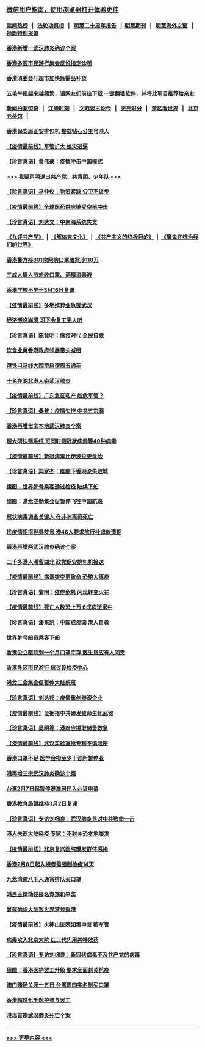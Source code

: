 ### [微信用户指南，使用浏览器打开体验更佳](https://github.com/gfw-breaker/banned-news1/blob/master/indexes/wechat-guide.md?t=0)
#### [禁闻热榜](热点新闻.md?t=0)  &nbsp;&nbsp;|&nbsp;&nbsp; [法轮功真相](https://github.com/gfw-breaker/truth/blob/master/README.md?t=0) &nbsp;&nbsp;|&nbsp;&nbsp; [明慧二十周年报告](https://github.com/gfw-breaker/mh-reports/blob/master/README.md?t=0) &nbsp;&nbsp;|&nbsp;&nbsp;[明慧期刊](https://github.com/gfw-breaker/mh-qikan) &nbsp;&nbsp;|&nbsp;&nbsp; [明慧海外之窗](https://github.com/gfw-breaker/mh-news/blob/master/README.md?t=0) &nbsp;&nbsp;|&nbsp;&nbsp; [神韵特别报道](https://github.com/gfw-breaker/mh-news/blob/master/shenyun.md?t=0)
#### [香港新增一武汉肺炎确诊个案](../pages/nsc415/n11874044.md?t=02171902) 
#### [香港多区市民游行集会反设指定诊所](../pages/nsc415/n11874017.md?t=02171902) 
#### [香港消委会吁超市加快急需品补货](../pages/nsc415/n11874003.md?t=02171902) 
#### 五毛举报越来越频繁，请网友们前往下载 [一键翻墙软件](https://github.com/gfw-breaker/ssr-accounts)，并将此项目推荐给亲友
#### [新闻拍案惊奇](https://github.com/gfw-breaker/banned-news1/blob/master/pages/link4.md) &nbsp;&nbsp;|&nbsp;&nbsp; [江峰时刻](https://github.com/gfw-breaker/banned-news1/blob/master/pages/link4.md) &nbsp;&nbsp;|&nbsp;&nbsp; [文昭谈古论今](https://github.com/gfw-breaker/banned-news1/blob/master/pages/link4.md) &nbsp;&nbsp;|&nbsp;&nbsp; [天亮时分](https://github.com/gfw-breaker/banned-news1/blob/master/pages/link4.md) &nbsp;&nbsp;|&nbsp;&nbsp; [萧茗看世界](https://github.com/gfw-breaker/banned-news1/blob/master/pages/link4.md) &nbsp;&nbsp;|&nbsp;&nbsp; [北京老茶馆](https://github.com/gfw-breaker/banned-news1/blob/master/pages/link4.md) &nbsp;&nbsp;|&nbsp;&nbsp; 
#### [香港保安局正安排包机 接载钻石公主号港人](../pages/nsc415/n11873932.md?t=02171902) 
#### [【疫情最前线】军管扩大 蝗灾进逼](../pages/nsc415/n11873780.md?t=02171902) 
#### [【珍言真语】黄伟豪：疫情冲击中国模式](../pages/nsc415/n11873482.md?t=02171902) 
#### [>>> 我要声明退出共产党、共青团、少年队 <<<](https://github.com/begood0513/goodnews/blob/master/quit/letter.md) 
#### [【珍言真语】马仲仪：物资紧缺 公卫不让步](../pages/nsc415/n11872315.md?t=02171902) 
#### [【疫情最前线】全球医药供应链受空前冲击](../pages/nsc415/n11869614.md?t=02171902) 
#### [【珍言真语】刘达文：中南海系统失灵](../pages/nsc415/n11869465.md?t=02171902) 
#### [《九评共产党》](https://github.com/begood0513/9ping.md/blob/master/README.md) &nbsp;|&nbsp; [《解体党文化》](../../../../jtdwh.md/blob/master/README.md)  &nbsp;|&nbsp; [《共产主义的终极目的》](../../../../gczydzjmd.md/blob/master/README.md) &nbsp;|&nbsp; [《魔鬼在统治我们的世界》](../../../../mgztzwmdsj.md/blob/master/README.md) 
#### [香港警方接301宗网购口罩骗案涉110万](../pages/nsc415/n11867572.md?t=02171902) 
#### [三成人情人节想收口罩、酒精消毒液](../pages/nsc415/n11867523.md?t=02171902) 
#### [香港学校不早于3月16日复课](../pages/nsc415/n11867498.md?t=02171902) 
#### [【疫情最前线】多地殡葬业急援武汉](../pages/nsc415/n11866914.md?t=02171902) 
#### [经济濒临崩溃 习下令复工无人听](../pages/nsc415/n11867269.md?t=02171902) 
#### [【珍言真语】陈竟明：瘟疫时代 全民自救](../pages/nsc415/n11866765.md?t=02171902) 
#### [饮食业冀香港政府领展带头减租](../pages/nsc415/n11864876.md?t=02171902) 
#### [港铁屯马线大围至启德周五通车](../pages/nsc415/n11864842.md?t=02171902) 
#### [十名在湖北港人染武汉肺炎](../pages/nsc415/n11864807.md?t=02171902) 
#### [【疫情最前线】广东急征私产 趁危军管？](../pages/nsc415/n11864205.md?t=02171902) 
#### [【珍言真语】桑普：疫情失控 中共五宗罪](../pages/nsc415/n11864157.md?t=02171902) 
#### [香港再增七宗本地武汉肺炎个案](../pages/nsc415/n11862405.md?t=02171902) 
#### [理大研快筛系统 可同时测冠状病毒等40种病毒](../pages/nsc415/n11862376.md?t=02171902) 
#### [【疫情最前线】新冠病毒比伊波拉更危险](../pages/nsc415/n11862199.md?t=02171902) 
#### [【珍言真语】梁家杰：疫症下香港沦失败城](../pages/nsc415/n11861588.md?t=02171902) 
#### [组图：世界梦号乘客通过检疫 陆续下船](../pages/nsc415/n11858302.md?t=02171902) 
#### [组图：港龙空勤集会促暂停飞往中国航班](../pages/nsc415/n11858190.md?t=02171902) 
#### [冠状病毒调查关键人 在非洲离奇死亡](../pages/nsc415/n11859798.md?t=02171902) 
#### [忧疫情拒搭世界梦号 港46人要求旅行社退款遭拒](../pages/nsc415/n11859849.md?t=02171902) 
#### [香港再增两武汉肺炎确诊个案](../pages/nsc415/n11859833.md?t=02171902) 
#### [二千多港人滞留湖北 政党促安排包机接送](../pages/nsc415/n11859831.md?t=02171902) 
#### [【疫情最前线】病毒突变更致命 恐酿大瘟疫](../pages/nsc415/n11859604.md?t=02171902) 
#### [【珍言真语】黎明：疫症危机 闪现转变火花](../pages/nsc415/n11859199.md?t=02171902) 
#### [【疫情最前线】死亡人数恐上万 6成病逝家中](../pages/nsc415/n11856687.md?t=02171902) 
#### [【珍言真语】潘东凯：中国成疫国 港人自救](../pages/nsc415/n11856962.md?t=02171902) 
#### [世界梦号船员乘客下船](../pages/nsc415/n11856883.md?t=02171902) 
#### [香港公立医院剩一个月口罩库存 医生指应有人问责](../pages/nsc415/n11856875.md?t=02171902) 
#### [香港多区市民游行 抗议设检疫中心](../pages/nsc415/n11856866.md?t=02171902) 
#### [港龙工会集会促暂停大陆航班](../pages/nsc415/n11856840.md?t=02171902) 
#### [【珍言真语】刘达邦：疫情重创港资企业](../pages/nsc415/n11854274.md?t=02171902) 
#### [【疫情最前线】证据指中共研发致命生化武器](../pages/nsc415/n11853087.md?t=02171902) 
#### [【珍言真语】吴明德：港府应提取储备救急](../pages/nsc415/n11852734.md?t=02171902) 
#### [【疫情最前线】武汉实验室抢专利不慎泄密](../pages/nsc415/n11850310.md?t=02171902) 
#### [香港口罩不足 医学会指至少十诊所暂停业](../pages/nsc415/n11850301.md?t=02171902) 
#### [港再增三宗武汉肺炎确诊个案](../pages/nsc415/n11850328.md?t=02171902) 
#### [台湾2月7日起暂停港澳居民入台证申请](../pages/nsc415/n11850304.md?t=02171902) 
#### [香港教育局暂维持3月2日复课](../pages/nsc415/n11850260.md?t=02171902) 
#### [【珍言真语】专访刘细良：武汉肺炎是对中共致命一击](../pages/nsc415/n11849934.md?t=02171902) 
#### [港人未返大陆染疫 专家：不封关恐本地爆发](../pages/nsc415/n11848021.md?t=02171902) 
#### [【疫情最前线】北京复兴医院爆发群体感染](../pages/nsc415/n11847626.md?t=02171902) 
#### [香港2月8日起入境者需强制检疫14天](../pages/nsc415/n11847658.md?t=02171902) 
#### [九龙湾逾八千人通宵排队买口罩](../pages/nsc415/n11847647.md?t=02171902) 
#### [港民主运动获提名竞逐和平奖](../pages/nsc415/n11847633.md?t=02171902) 
#### [曾载确诊大陆客世界梦号返港](../pages/nsc415/n11847608.md?t=02171902) 
#### [【疫情最前线】火神山医院如集中营 被军管](../pages/nsc415/n11847524.md?t=02171902) 
#### [病毒攻入北京大院 红二代先用美特效药](../pages/nsc415/n11847427.md?t=02171902) 
#### [【珍言真语】专访刘细良：新冠状病毒不及共产党的病毒](../pages/nsc415/n11847164.md?t=02171902) 
#### [组图：香港医护罢工升级 要求全面封关抗疫](../pages/nsc415/n11844107.md?t=02171902) 
#### [澳门赌场关闭十五日 台湾周四实名制买口罩](../pages/nsc415/n11845083.md?t=02171902) 
#### [香港超过七千医护参与罢工](../pages/nsc415/n11845051.md?t=02171902) 
#### [港现首宗武汉肺炎死亡个案](../pages/nsc415/n11844998.md?t=02171902) 

----
#### [ >>> 更早内容 <<< ](../indexes/nsc415-earlier.md)

